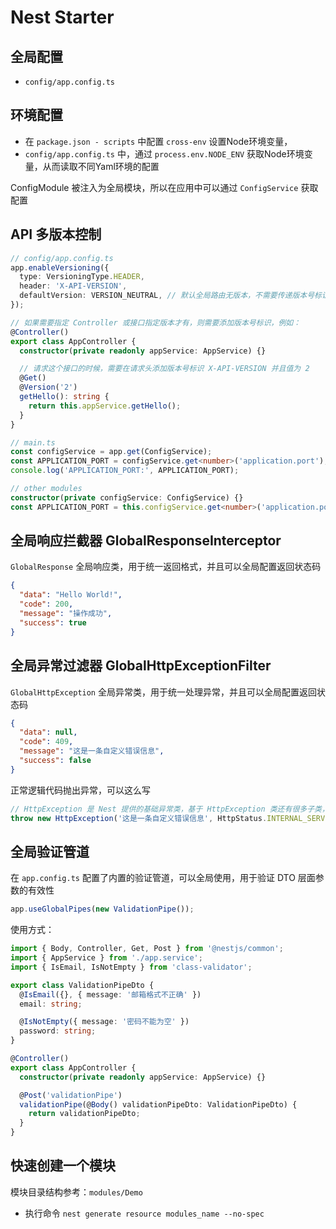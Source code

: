# Nest Starter

## 全局配置

- `config/app.config.ts`

## 环境配置

- 在 `package.json - scripts` 中配置 `cross-env` 设置Node环境变量，
- `config/app.config.ts` 中，通过 `process.env.NODE_ENV` 获取Node环境变量，从而读取不同Yaml环境的配置

ConfigModule 被注入为全局模块，所以在应用中可以通过 `ConfigService` 获取配置

## API 多版本控制

```ts
// config/app.config.ts
app.enableVersioning({
  type: VersioningType.HEADER,
  header: 'X-API-VERSION',
  defaultVersion: VERSION_NEUTRAL, // 默认全局路由无版本，不需要传递版本号标识
});

// 如果需要指定 Controller 或接口指定版本才有，则需要添加版本号标识，例如：
@Controller()
export class AppController {
  constructor(private readonly appService: AppService) {}

  // 请求这个接口的时候，需要在请求头添加版本号标识 X-API-VERSION 并且值为 2
  @Get()
  @Version('2')
  getHello(): string {
    return this.appService.getHello();
  }
}
```

```ts
// main.ts
const configService = app.get(ConfigService);
const APPLICATION_PORT = configService.get<number>('application.port');
console.log('APPLICATION_PORT:', APPLICATION_PORT);

// other modules
constructor(private configService: ConfigService) {}
const APPLICATION_PORT = this.configService.get<number>('application.port');
```

## 全局响应拦截器 GlobalResponseInterceptor

`GlobalResponse` 全局响应类，用于统一返回格式，并且可以全局配置返回状态码

```json
{
  "data": "Hello World!",
  "code": 200,
  "message": "操作成功",
  "success": true
}
```

## 全局异常过滤器 GlobalHttpExceptionFilter

`GlobalHttpException` 全局异常类，用于统一处理异常，并且可以全局配置返回状态码

```json
{
  "data": null,
  "code": 409,
  "message": "这是一条自定义错误信息",
  "success": false
}
```

正常逻辑代码抛出异常，可以这么写

```ts
// HttpException 是 Nest 提供的基础异常类，基于 HttpException 类还有很多子类，例如 BadRequestException、NotFoundException、UnauthorizedException 等
throw new HttpException('这是一条自定义错误信息', HttpStatus.INTERNAL_SERVER_ERROR);
```

## 全局验证管道

在 `app.config.ts` 配置了内置的验证管道，可以全局使用，用于验证 DTO 层面参数的有效性

```ts
app.useGlobalPipes(new ValidationPipe());
```

使用方式：

```ts
import { Body, Controller, Get, Post } from '@nestjs/common';
import { AppService } from './app.service';
import { IsEmail, IsNotEmpty } from 'class-validator';

export class ValidationPipeDto {
  @IsEmail({}, { message: '邮箱格式不正确' })
  email: string;

  @IsNotEmpty({ message: '密码不能为空' })
  password: string;
}

@Controller()
export class AppController {
  constructor(private readonly appService: AppService) {}

  @Post('validationPipe')
  validationPipe(@Body() validationPipeDto: ValidationPipeDto) {
    return validationPipeDto;
  }
}
```

## 快速创建一个模块

模块目录结构参考：`modules/Demo`

- 执行命令 `nest generate resource modules_name --no-spec`
